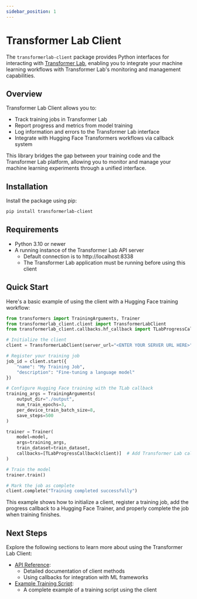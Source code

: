 ```yaml
---
sidebar_position: 1
---
```


# Transformer Lab Client

The `transformerlab-client` package provides Python interfaces for interacting with [Transformer Lab](https://github.com/transformerlab), enabling you to integrate your machine learning workflows with Transformer Lab's monitoring and management capabilities.

## Overview

Transformer Lab Client allows you to:

- Track training jobs in Transformer Lab
- Report progress and metrics from model training
- Log information and errors to the Transformer Lab interface
- Integrate with Hugging Face Transformers workflows via callback system

This library bridges the gap between your training code and the Transformer Lab platform, allowing you to monitor and manage your machine learning experiments through a unified interface.

## Installation

Install the package using pip:

```bash
pip install transformerlab-client
```

## Requirements
- Python 3.10 or newer
- A running instance of the Transformer Lab API server
    - Default connection is to http://localhost:8338
    - The Transformer Lab application must be running before using this client

## Quick Start

Here's a basic example of using the client with a Hugging Face training workflow:

```python
from transformers import TrainingArguments, Trainer
from transformerlab_client.client import TransformerLabClient
from transformerlab_client.callbacks.hf_callback import TLabProgressCallback

# Initialize the client
client = TransformerLabClient(server_url="<ENTER YOUR SERVER URL HERE>")

# Register your training job
job_id = client.start({
    "name": "My Training Job",
    "description": "Fine-tuning a language model"
})

# Configure Hugging Face training with the TLab callback
training_args = TrainingArguments(
    output_dir="./output",
    num_train_epochs=3,
    per_device_train_batch_size=8,
    save_steps=500
)

trainer = Trainer(
    model=model,
    args=training_args,
    train_dataset=train_dataset,
    callbacks=[TLabProgressCallback(client)]  # Add Transformer Lab callback for HF based trainers for effortless integration
)

# Train the model
trainer.train()

# Mark the job as complete
client.complete("Training completed successfully")
```

This example shows how to initialize a client, register a training job, add the progress callback to a Hugging Face Trainer, and properly complete the job when training finishes.

## Next Steps

Explore the following sections to learn more about using the Transformer Lab Client:

- [API Reference](/docs/transformerlab-client/api-reference):
    - Detailed documentation of client methods
    - Using callbacks for integration with ML frameworks
- [Example Training Script](/docs/transformerlab-client/example):
    - A complete example of a training script using the client




